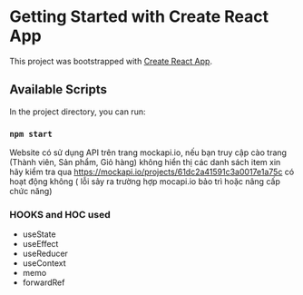 # Getting Started with Create React App

This project was bootstrapped with [Create React App](https://github.com/facebook/create-react-app).

## Available Scripts

In the project directory, you can run:

### `npm start`

Website có sử dụng API trên trang mockapi.io, nếu bạn truy cập cào trang (Thành viên, Sản phẩm, Giỏ hàng) không hiển thị các danh sách item xin hãy kiểm tra qua https://mockapi.io/projects/61dc2a41591c3a0017e1a75c có hoạt động không ( lỗi sảy ra trường hợp mocapi.io bảo trì hoặc nâng cấp chức năng)

### HOOKS and HOC used
- useState
- useEffect
- useReducer
- useContext
- memo
- forwardRef